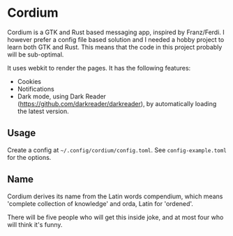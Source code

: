 # Cordium

Cordium is a GTK and Rust based messaging app, inspired by Franz/Ferdi. I however prefer a config file based solution and I needed a hobby project to learn both GTK and Rust. This means that the code in this project probably will be sub-optimal.

It uses webkit to render the pages. It has the following features:
- Cookies
- Notifications
- Dark mode, using Dark Reader (https://github.com/darkreader/darkreader), by automatically loading the latest version.

## Usage

Create a config at `~/.config/cordium/config.toml`. See `config-example.toml` for the options.

## Name

Cordium derives its name from the Latin words compendium, which means 'complete collection of knowledge' and orda, Latin for 'ordened'.

There will be five people who will get this inside joke, and at most four who will think it's funny.